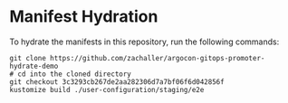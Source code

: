 # Manifest Hydration

To hydrate the manifests in this repository, run the following commands:

```shell
git clone https://github.com/zachaller/argocon-gitops-promoter-hydrate-demo
# cd into the cloned directory
git checkout 3c3293cb267de2aa282306d7a7bf06f6d042856f
kustomize build ./user-configuration/staging/e2e
```

